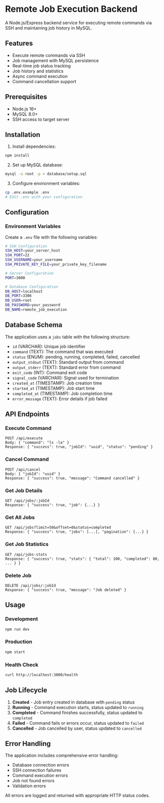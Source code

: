 # Remote Job Execution Backend

A Node.js/Express backend service for executing remote commands via SSH and maintaining job history in MySQL.

## Features

- Execute remote commands via SSH
- Job management with MySQL persistence
- Real-time job status tracking
- Job history and statistics
- Async command execution
- Command cancellation support

## Prerequisites

- Node.js 16+ 
- MySQL 8.0+
- SSH access to target server

## Installation

1. Install dependencies:
```bash
npm install
```

2. Set up MySQL database:
```bash
mysql -u root -p < database/setup.sql
```

3. Configure environment variables:
```bash
cp .env.example .env
# Edit .env with your configuration
```

## Configuration

### Environment Variables

Create a `.env` file with the following variables:

```bash
# SSH Configuration
SSH_HOST=your_server_host
SSH_PORT=22
SSH_USERNAME=your_username
SSH_PRIVATE_KEY_FILE=your_private_key_filename

# Server Configuration
PORT=3000

# Database Configuration
DB_HOST=localhost
DB_PORT=3306
DB_USER=root
DB_PASSWORD=your_password
DB_NAME=remote_job_execution
```

## Database Schema

The application uses a `jobs` table with the following structure:

- `id` (VARCHAR): Unique job identifier
- `command` (TEXT): The command that was executed
- `status` (ENUM): pending, running, completed, failed, cancelled
- `output_stdout` (TEXT): Standard output from command
- `output_stderr` (TEXT): Standard error from command
- `exit_code` (INT): Command exit code
- `signal_code` (VARCHAR): Signal used for termination
- `created_at` (TIMESTAMP): Job creation time
- `started_at` (TIMESTAMP): Job start time
- `completed_at` (TIMESTAMP): Job completion time
- `error_message` (TEXT): Error details if job failed

## API Endpoints

### Execute Command
```
POST /api/execute
Body: { "command": "ls -la" }
Response: { "success": true, "jobId": "uuid", "status": "pending" }
```

### Cancel Command
```
POST /api/cancel
Body: { "jobId": "uuid" }
Response: { "success": true, "message": "Command cancelled" }
```

### Get Job Details
```
GET /api/jobs/:jobId
Response: { "success": true, "job": {...} }
```

### Get All Jobs
```
GET /api/jobs?limit=50&offset=0&status=completed
Response: { "success": true, "jobs": [...], "pagination": {...} }
```

### Get Job Statistics
```
GET /api/jobs-stats
Response: { "success": true, "stats": { "total": 100, "completed": 80, ... } }
```

### Delete Job
```
DELETE /api/jobs/:jobId
Response: { "success": true, "message": "Job deleted" }
```

## Usage

### Development
```bash
npm run dev
```

### Production
```bash
npm start
```

### Health Check
```bash
curl http://localhost:3000/health
```

## Job Lifecycle

1. **Created** - Job entry created in database with `pending` status
2. **Running** - Command execution starts, status updated to `running`
3. **Completed** - Command finishes successfully, status updated to `completed`
4. **Failed** - Command fails or errors occur, status updated to `failed`
5. **Cancelled** - Job cancelled by user, status updated to `cancelled`

## Error Handling

The application includes comprehensive error handling:
- Database connection errors
- SSH connection failures
- Command execution errors
- Job not found errors
- Validation errors

All errors are logged and returned with appropriate HTTP status codes.